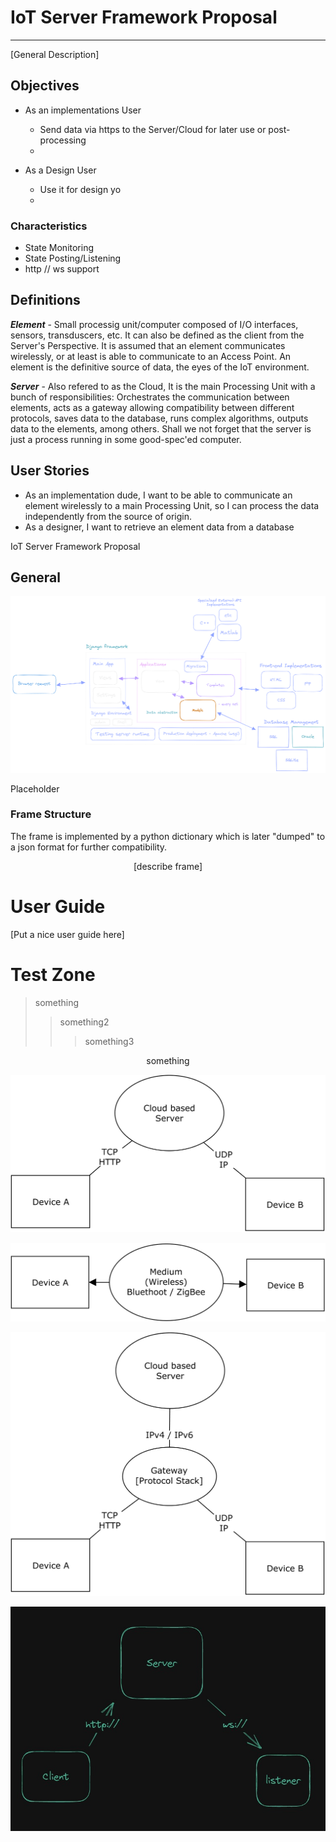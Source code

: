 #   IoT Server Framework Proposal
----------
[General Description]

##  Objectives

 - As an implementations User
    - Send data via https to the Server/Cloud for later use or post-processing
    - 

 - As a Design User
    - Use it for design yo
    -

### Characteristics

- State Monitoring
- State Posting/Listening
- http // ws support

##  Definitions
***Element*** - Small processig unit/computer composed of I/O interfaces, sensors, transduscers, etc. It can also be defined as the client from the Server's Perspective. It is assumed that an element communicates wirelessly, or at least is able to communicate to an Access Point. An element is the definitive source of data, the eyes of the IoT environment.

***Server*** - Also refered to as the Cloud, It is the main Processing Unit with a bunch of responsibilities: Orchestrates the communication between elements, acts as a gateway allowing compatibility between different protocols, saves data to the database, runs complex algorithms, outputs data to the elements, among others. Shall we not forget that the server is just a process running in some good-spec'ed computer.

##  User Stories

- As an implementation dude, I want to be able to communicate an element wirelessly to a main Processing Unit, so I can process the data independently from the source of origin.
- As a designer, I want to retrieve an element data from a database 

IoT Server Framework Proposal

##  General

<p style="text-align: center;">

![Django Site Diagram](images/GeneralDjangoModel.png)

</p>

Placeholder

### Frame Structure

The frame is implemented by a python dictionary which is later "dumped" to a json format for further compatibility.

<p style="text-align:center;">
[describe frame]
</p>

#   User Guide
[Put a nice user guide here]


#   Test Zone
> something 
>> something2
>>> something3

<p style="text-align:center;">
something
</p>

![Alt text](images/DeviceCloud.png)

![Alt text](images/DeviceDevice.png)

![Alt text](images/Gateway.png)

![Alt text](images/OversimplifiedComm.png)


